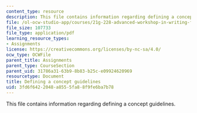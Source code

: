 ```yaml
---
content_type: resource
description: This file contains information regarding defining a concept guidelines.
file: /ol-ocw-studio-app/courses/21g-228-advanced-workshop-in-writing-for-social-sciences-and-architecture-els-spring-2007/3fd6f6422048a8555fa88f9fe6ba7b78_MIT21G.228S07_definition.pdf
file_size: 107733
file_type: application/pdf
learning_resource_types:
- Assignments
license: https://creativecommons.org/licenses/by-nc-sa/4.0/
ocw_type: OCWFile
parent_title: Assignments
parent_type: CourseSection
parent_uid: 31786a31-63b9-8b83-b25c-e09924620969
resourcetype: Document
title: Defining a concept guidelines
uid: 3fd6f642-2048-a855-5fa8-8f9fe6ba7b78
---
```

This file contains information regarding defining a concept guidelines.